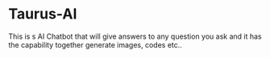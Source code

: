 # Taurus-AI
This is s AI Chatbot that will give answers to any question you ask and it has the capability together generate images, codes etc..
